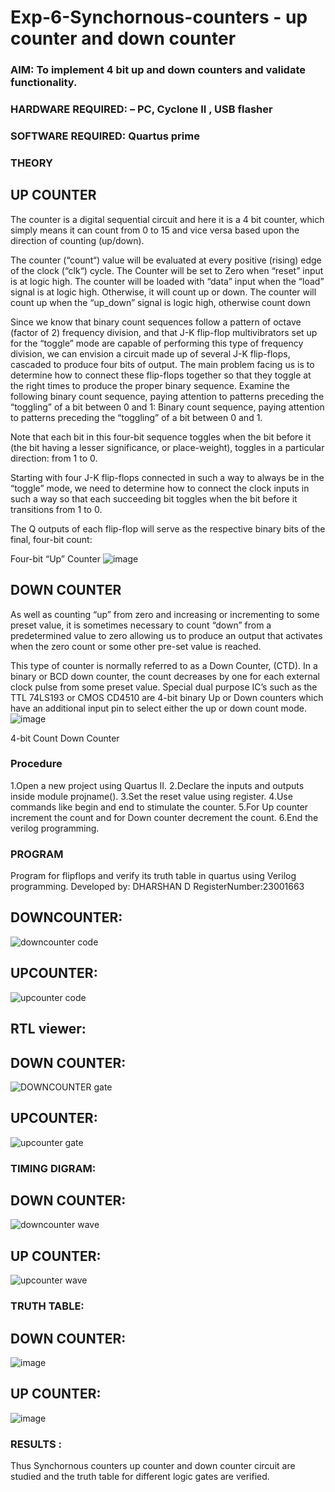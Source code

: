 # Exp-6-Synchornous-counters - up counter and down counter 
### AIM: To implement 4 bit up and down counters and validate  functionality.
### HARDWARE REQUIRED:  – PC, Cyclone II , USB flasher
### SOFTWARE REQUIRED:   Quartus prime
### THEORY 

## UP COUNTER 
The counter is a digital sequential circuit and here it is a 4 bit counter, which simply means it can count from 0 to 15 and vice versa based upon the direction of counting (up/down). 

The counter (“count“) value will be evaluated at every positive (rising) edge of the clock (“clk“) cycle.
The Counter will be set to Zero when “reset” input is at logic high.
The counter will be loaded with “data” input when the “load” signal is at logic high. Otherwise, it will count up or down.
The counter will count up when the “up_down” signal is logic high, otherwise count down

Since we know that binary count sequences follow a pattern of octave (factor of 2) frequency division, and that J-K flip-flop multivibrators set up for the “toggle” mode are capable of performing this type of frequency division, we can envision a circuit made up of several J-K flip-flops, cascaded to produce four bits of output.
The main problem facing us is to determine how to connect these flip-flops together so that they toggle at the right times to produce the proper binary sequence.
Examine the following binary count sequence, paying attention to patterns preceding the “toggling” of a bit between 0 and 1:
Binary count sequence, paying attention to patterns preceding the “toggling” of a bit between 0 and 1.

Note that each bit in this four-bit sequence toggles when the bit before it (the bit having a lesser significance, or place-weight), toggles in a particular direction: from 1 to 0.



 
 

Starting with four J-K flip-flops connected in such a way to always be in the “toggle” mode, we need to determine how to connect the clock inputs in such a way so that each succeeding bit toggles when the bit before it transitions from 1 to 0.

The Q outputs of each flip-flop will serve as the respective binary bits of the final, four-bit count:

 
 

Four-bit “Up” Counter
![image](https://user-images.githubusercontent.com/36288975/169644758-b2f4339d-9532-40c5-af40-8f4f8c942e2c.png)



## DOWN COUNTER 

As well as counting “up” from zero and increasing or incrementing to some preset value, it is sometimes necessary to count “down” from a predetermined value to zero allowing us to produce an output that activates when the zero count or some other pre-set value is reached.

This type of counter is normally referred to as a Down Counter, (CTD). In a binary or BCD down counter, the count decreases by one for each external clock pulse from some preset value. Special dual purpose IC’s such as the TTL 74LS193 or CMOS CD4510 are 4-bit binary Up or Down counters which have an additional input pin to select either the up or down count mode.
![image](https://user-images.githubusercontent.com/36288975/169644844-1a14e123-7228-4ed8-81a9-eb937dff4ac8.png)


4-bit Count Down Counter
### Procedure
1.Open a new project using Quartus II.
2.Declare the inputs and outputs inside module projname().
3.Set the reset value using register.
4.Use commands like begin and end to stimulate the counter.
5.For Up counter increment the count and for Down counter decrement the count.
6.End the verilog programming.



### PROGRAM 

Program for flipflops  and verify its truth table in quartus using Verilog programming.
Developed by: DHARSHAN D
RegisterNumber:23001663  
## DOWNCOUNTER:
![downcounter code](https://github.com/dharshan7200/Exp-7-Synchornous-counters-/assets/138850116/af37ef9c-e7d3-4095-8418-aef888fada03)
## UPCOUNTER:
![upcounter code](https://github.com/dharshan7200/Exp-7-Synchornous-counters-/assets/138850116/a834d0cd-19c1-47f5-9441-3e302c632629)
## RTL viewer:
## DOWN COUNTER:
![DOWNCOUNTER gate](https://github.com/dharshan7200/Exp-7-Synchornous-counters-/assets/138850116/a149d880-49da-46a2-b078-01842a89ab4c)
## UPCOUNTER:
![upcounter gate](https://github.com/dharshan7200/Exp-7-Synchornous-counters-/assets/138850116/c717b4ee-ca74-4f87-bd7c-5f2b48a67bcb)
### TIMING DIGRAM:
## DOWN COUNTER:
![downcounter wave](https://github.com/dharshan7200/Exp-7-Synchornous-counters-/assets/138850116/9eafa68f-191f-4fa8-b29e-5dd9d5f62776)
## UP COUNTER:
![upcounter wave](https://github.com/dharshan7200/Exp-7-Synchornous-counters-/assets/138850116/ba3bd18f-0364-4839-9399-38a14c8fa81c)
### TRUTH TABLE:
## DOWN COUNTER:
![image](https://github.com/dharshan7200/Exp-7-Synchornous-counters-/assets/138850116/83fdc0d1-5e9f-4cc5-ae51-f40632732d4f)
## UP COUNTER:
![image](https://github.com/dharshan7200/Exp-7-Synchornous-counters-/assets/138850116/138ccadb-fe7d-4159-a20b-08670da5680d)
### RESULTS :
Thus Synchornous counters up counter and down counter circuit are studied and the truth table for different logic gates are verified.
